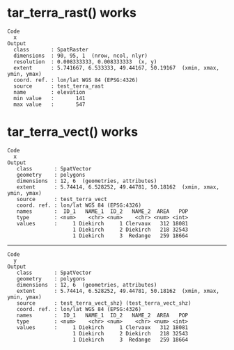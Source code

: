 # tar_terra_rast() works

    Code
      x
    Output
      class       : SpatRaster 
      dimensions  : 90, 95, 1  (nrow, ncol, nlyr)
      resolution  : 0.008333333, 0.008333333  (x, y)
      extent      : 5.741667, 6.533333, 49.44167, 50.19167  (xmin, xmax, ymin, ymax)
      coord. ref. : lon/lat WGS 84 (EPSG:4326) 
      source      : test_terra_rast 
      name        : elevation 
      min value   :       141 
      max value   :       547 

# tar_terra_vect() works

    Code
      x
    Output
       class       : SpatVector 
       geometry    : polygons 
       dimensions  : 12, 6  (geometries, attributes)
       extent      : 5.74414, 6.528252, 49.44781, 50.18162  (xmin, xmax, ymin, ymax)
       source      : test_terra_vect
       coord. ref. : lon/lat WGS 84 (EPSG:4326) 
       names       :  ID_1   NAME_1  ID_2   NAME_2  AREA   POP
       type        : <num>    <chr> <num>    <chr> <num> <int>
       values      :     1 Diekirch     1 Clervaux   312 18081
                         1 Diekirch     2 Diekirch   218 32543
                         1 Diekirch     3  Redange   259 18664

---

    Code
      y
    Output
       class       : SpatVector 
       geometry    : polygons 
       dimensions  : 12, 6  (geometries, attributes)
       extent      : 5.74414, 6.528252, 49.44781, 50.18162  (xmin, xmax, ymin, ymax)
       source      : test_terra_vect_shz} (test_terra_vect_shz)
       coord. ref. : lon/lat WGS 84 (EPSG:4326) 
       names       :  ID_1   NAME_1  ID_2   NAME_2  AREA   POP
       type        : <num>    <chr> <num>    <chr> <num> <int>
       values      :     1 Diekirch     1 Clervaux   312 18081
                         1 Diekirch     2 Diekirch   218 32543
                         1 Diekirch     3  Redange   259 18664

